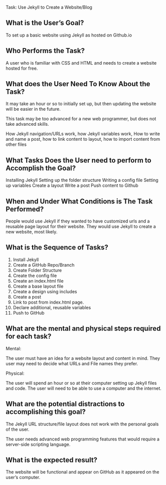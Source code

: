 Task: Use Jekyll to Create a Website/Blog

## What is the User’s Goal? 

To set up a basic website using Jekyll as hosted on Github.io


## Who Performs the Task? 

A user who is familiar with CSS and HTML and needs to create a website hosted for free.

## What does the User Need To Know About the Task?

It may take an hour or so to initially set up, but then updating the website will be easier in the future. 

This task may be too advanced for a new web programmer, but does not take advanced skills.

How Jekyll navigation/URLs work, how Jekyll variables work, How to write and name a post, how to link content to layout, how to import content from other files

## What Tasks Does the User need to perform to Accomplish the Goal?

Installing Jekyll
Setting up the folder structure
Writing a config file
Setting up variables
Create a layout
Write a post
Push content to Github


## When and Under What Conditions is The Task Performed?

People would use Jekyll if they wanted to have customized urls and a reusable page layout for their website. They would use Jekyll to create a new website, most likely.

## What is the Sequence of Tasks?

1) Install Jekyll
2) Create a GitHub Repo/Branch
3) Create Folder Structure
4) Create the config file
5) Create an index.html file
6) Create a base layout file
7) Create a design using includes
8) Create a post
9) Link to post from index.html page.
10) Declare additional, reusable variables
11) Push to GitHub

## What are the mental and physical steps required for each task?

Mental:

The user must have an idea for a website layout and content in mind. They user may need to decide what URLs and File names they prefer.

Physical:

The user will spend an hour or so at their computer setting up Jekyll files and code. The user will need to be able to use a computer and the internet.
  
## What are the potential distractions to accomplishing this goal?

The Jekyll URL structure/file layout does not work with the personal goals of the user.

The user needs advanced web programming features that would require a server-side scripting language.

## What is the expected result?

The website will be functional and appear on GitHub as it appeared on the user’s computer.
